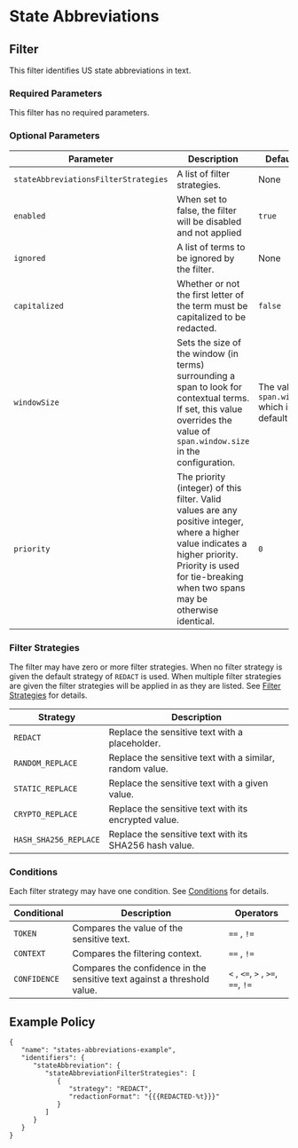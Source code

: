 # State Abbreviations

## Filter

This filter identifies US state abbreviations in text.

### Required Parameters

This filter has no required parameters.

### Optional Parameters

| Parameter                            | Description                                                                                                                                                                                                  | Default Value                                            |
|--------------------------------------|--------------------------------------------------------------------------------------------------------------------------------------------------------------------------------------------------------------|----------------------------------------------------------|
| `stateAbbreviationsFilterStrategies` | A list of filter strategies.                                                                                                                                                                                 | None                                                     |
| `enabled`                            | When set to false, the filter will be disabled and not applied                                                                                                                                               | `true`                                                   |
| `ignored`                            | A list of terms to be ignored by the filter.                                                                                                                                                                 | None                                                     |
| `capitalized`                        | Whether or not the first letter of the term must be capitalized to be redacted.                                                                                                                              | `false`                                                  |
| `windowSize`                         | Sets the size of the window (in terms) surrounding a span to look for contextual terms. If set, this value overrides the value of `span.window.size` in the configuration.                                   | The value of `span.window.size` which is by default `5`. |
| `priority`                           | The priority (integer) of this filter. Valid values are any positive integer, where a higher value indicates a higher priority. Priority is used for tie-breaking when two spans may be otherwise identical. | `0`                                                      |

### Filter Strategies

The filter may have zero or more filter strategies. When no filter strategy is given the default strategy of `REDACT` is
used. When multiple filter strategies are given the filter strategies will be applied in as they are listed.
See [Filter Strategies](#filter-strategies) for details.

| Strategy              | Description                                              |
|-----------------------|----------------------------------------------------------|
| `REDACT`              | Replace the sensitive text with a placeholder.           |
| `RANDOM_REPLACE`      | Replace the sensitive text with a similar, random value. |
| `STATIC_REPLACE`      | Replace the sensitive text with a given value.           |
| `CRYPTO_REPLACE`      | Replace the sensitive text with its encrypted value.     |
| `HASH_SHA256_REPLACE` | Replace the sensitive text with its SHA256 hash value.   |

### Conditions

Each filter strategy may have one condition. See [Conditions](#conditions) for details.

| Conditional  | Description                                                              | Operators                          |
|--------------|--------------------------------------------------------------------------|------------------------------------|
| `TOKEN`      | Compares the value of the sensitive text.                                | `==` , `!=`                        |
| `CONTEXT`    | Compares the filtering context.                                          | `==` , `!=`                        |
| `CONFIDENCE` | Compares the confidence in the sensitive text against a threshold value. | `<` , `<=`, `>` , `>=`, `==`, `!=` |

## Example Policy

```
{
   "name": "states-abbreviations-example",
   "identifiers": {
      "stateAbbreviation": {
         "stateAbbreviationFilterStrategies": [
            {
               "strategy": "REDACT",
               "redactionFormat": "{{{REDACTED-%t}}}"
            }
         ]
      }
   }
}
```
